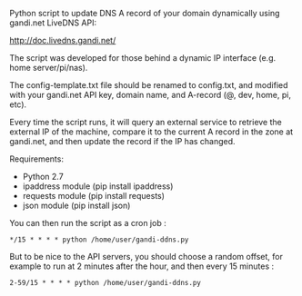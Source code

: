 Python script to update DNS A record of your domain dynamically using gandi.net LiveDNS API:

http://doc.livedns.gandi.net/

The script was developed for those behind a dynamic IP interface (e.g. home server/pi/nas).

The config-template.txt file should be renamed to config.txt, and modified with your gandi.net API key, domain name, and A-record (@, dev, home, pi, etc).

Every time the script runs, it will query an external service to retrieve the external IP of the machine, compare it to the current A record in the zone at gandi.net, and then update the record if the IP has changed.

Requirements:
  - Python 2.7
  - ipaddress module (pip install ipaddress)
  - requests module (pip install requests)
  - json module (pip install json)

You can then run the script as a cron job :

```
*/15 * * * * python /home/user/gandi-ddns.py
```

But to be nice to the API servers, you should choose a random offset, for example to run at 2 minutes after the hour, and then every 15 minutes :

```
2-59/15 * * * * python /home/user/gandi-ddns.py
```
